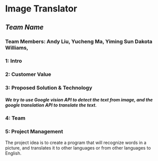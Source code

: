 # Image Translator
## *Team Name*
### Team Members: Andy Liu, Yucheng Ma, Yiming Sun Dakota Williams, 

### 1: Intro
### 2: Customer Value
### 3: Proposed Solution & Technology
  ##### <p> We try to use Google vision API to detect the text from image, and the google translation API to translate the text.</p> 
### 4: Team
### 5: Project Management


The project idea is to create a program that will recognize words in a picture,
and translates it to other languages or from other languages to English.
